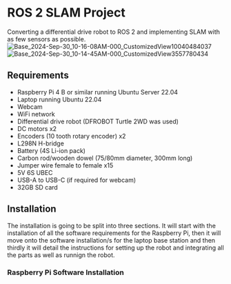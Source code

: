 # ROS 2 SLAM Project
Converting a differential drive robot to ROS 2 and implementing SLAM with as few sensors as possible.
![Base_2024-Sep-30_10-16-08AM-000_CustomizedView10040484037](https://github.com/user-attachments/assets/26666ae7-dfb7-417f-a60e-602a96935341)
![Base_2024-Sep-30_10-14-45AM-000_CustomizedView3557780434](https://github.com/user-attachments/assets/ffbd1a9c-8ed7-4ff4-92c9-08b66369995b)


## Requirements
- Raspberry Pi 4 B or similar running Ubuntu Server 22.04
- Laptop running Ubuntu 22.04
- Webcam
- WiFi network
- Differential drive robot (DFROBOT Turtle 2WD was used)
- DC motors x2
- Encoders (10 tooth rotary encoder) x2
- L298N H-bridge
- Battery (4S Li-ion pack)
- Carbon rod/wooden dowel (75/80mm diameter, 300mm long)
- Jumper wire female to female x15
- 5V 6S UBEC
- USB-A to USB-C (if required for webcam)
- 32GB SD card

## Installation
The installation is going to be split into three sections. It will start with the installation of all the software requirements for the Raspberry Pi, then it will move onto the software installation/s for the laptop base station and then thirdly it will detail the instructions for setting up the robot and integrating all the parts as well as runnign the robot.

### Raspberry Pi Software Installation
